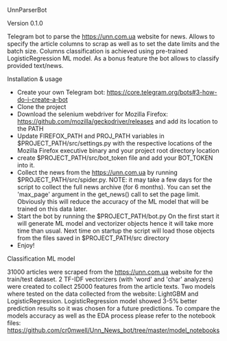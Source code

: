 UnnParserBot

Version 0.1.0

Telegram bot to parse the https://unn.com.ua website for news.
Allows to specify the article columns to scrap as well as to set the date limits and the batch size.
Columns classification is achieved using pre-trained LogisticRegression ML model.
As a bonus feature the bot allows to classify provided text/news.

Installation & usage

* Create your own Telegram bot: https://core.telegram.org/bots#3-how-do-i-create-a-bot
* Clone the project
* Download the selenium webdriver for Mozilla Firefox: https://github.com/mozilla/geckodriver/releases
  and add its location to the PATH
* Update FIREFOX_PATH and PROJ_PATH variables in $PROJECT_PATH/src/settings.py
  with the respective locations of the Mozilla Firefox executive binary and your project root directory location
* create $PROJECT_PATH/src/bot_token file and add your BOT_TOKEN into it.
* Collect the news from the https://unn.com.ua by running $PROJECT_PATH/src/spider.py.
  NOTE: it may take a few days for the script to collect the full news archive (for 6 months).
  You can set the 'max_page' argument in the get_news() call to set the page limit.
  Obviously this will reduce the accuracy of the ML model that will be trained on this data later.
* Start the bot by running the $PROJECT_PATH/bot.py
  On the first start it will generate ML model and vectorizer objects hence it will take more time
  than usual. Next time on startup the script will load those objects from the files saved in $PROJECT_PATH/src directory
* Enjoy!

Classification ML model

31000 articles were scraped from the https://unn.com.ua website for the train/test dataset.
2 TF-IDF vectorizers (with 'word' and 'char' analyzers) were created to collect 25000 features from the article texts.
Two models where tested on the data collected from the website: LightGBM and LogisticRegression.
LogisticRegression model showed 3-5% better prediction results so it was chosen for a future predictions.
To compare the models accuracy as well as the EDA process please refer to the notebook files:
https://github.com/cr0mwell/Unn_News_bot/tree/master/model_notebooks  